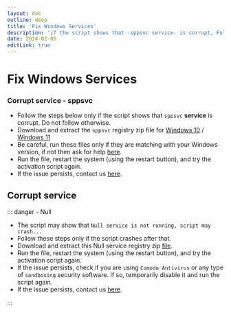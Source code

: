 ```yaml
---
layout: doc
outline: deep
title: 'Fix Windows Services'
description: 'if the script shows that -sppsvc service- is corrupt, Follow the steps'
date: 2024-02-05
editLink: true
---
```


# Fix Windows Services

### Corrupt service - sppsvc

- Follow the steps below only if the script shows that `sppsvc` **service** is corrupt. Do not follow otherwise.
- Download and extract the `sppsvc` registry zip file for [Windows 10][1] / [Windows 11][2]
- Be careful, run these files only if they are matching with your Windows version, if not then ask for help [here](./troubleshoot).
- Run the file, restart the system (using the restart button), and try the activation script again.
- If the issue persists, contact us [here](./troubleshoot).


## Corrupt service

::: danger - Null

- The script may show that `Null service is not running, script may crash...`
- Follow these steps only if the script crashes after that.
- Download and extract this Null service registry zip [file][3].
- Run the file, restart the system (using the restart button), and try the activation script again.
- If the issue persists, check if you are using `Comodo Antivirus` or any type of `sandboxing` security software. If so, temporarily disable it and run the script again.
- If the issue persists, contact us [here](./troubleshoot).

:::

[1]: https://app.box.com/s/016qsq922nt3kgg744l07y115k9wph4b
[2]: https://app.box.com/s/zq70tlbuo3iwxjd76ly26sz0gs2b98n0
[3]: https://app.box.com/s/eczou3mvn6atronnd3nad2sqtb66h0lw
